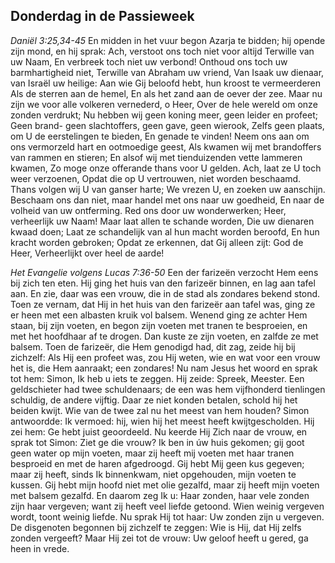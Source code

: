 ## Donderdag in de Passieweek

*Daniël 3:25,34-45*
En midden in het vuur begon Azarja te bidden; hij opende zijn mond, en hij sprak: Ach, verstoot ons toch niet voor altijd Terwille van uw Naam, En verbreek toch niet uw verbond! Onthoud ons toch uw barmhartigheid niet, Terwille van Abraham uw vriend, Van Isaak uw dienaar, van Israël uw heilige: Aan wie Gij beloofd hebt, hun kroost te vermeerderen Als de sterren aan de hemel, En als het zand aan de oever der zee. Maar nu zijn we voor alle volkeren vernederd, o Heer, Over de hele wereld om onze zonden verdrukt; Nu hebben wij geen koning meer, geen leider en profeet; Geen brand- geen slachtoffers, geen gave, geen wierook, Zelfs geen plaats, om U de eerstelingen te bieden, En genade te vinden! Neem ons aan om ons vermorzeld hart en ootmoedige geest, Als kwamen wij met brandoffers van rammen en stieren; En alsof wij met tienduizenden vette lammeren kwamen, Zo moge onze offerande thans voor U gelden. Ach, laat ze U toch weer verzoenen, Opdat die op U vertrouwen, niet worden beschaamd. Thans volgen wij U van ganser harte; We vrezen U, en zoeken uw aanschijn. Beschaam ons dan niet, maar handel met ons naar uw goedheid, En naar de volheid van uw ontferming. Red ons door uw wonderwerken; Heer, verheerlijk uw Naam! Maar laat allen te schande worden, Die uw dienaren kwaad doen; Laat ze schandelijk van al hun macht worden beroofd, En hun kracht worden gebroken; Opdat ze erkennen, dat Gij alleen zijt: God de Heer, Verheerlijkt over heel de aarde! 

*Het Evangelie volgens Lucas 7:36-50*
Een der farizeën verzocht Hem eens bij zich ten eten. Hij ging het huis van den farizeër binnen, en lag aan tafel aan. En zie, daar was een vrouw, die in de stad als zondares bekend stond. Toen ze vernam, dat Hij in het huis van den farizeër aan tafel was, ging ze er heen met een albasten kruik vol balsem. Wenend ging ze achter Hem staan, bij zijn voeten, en begon zijn voeten met tranen te besproeien, en met het hoofdhaar af te drogen. Dan kuste ze zijn voeten, en zalfde ze met balsem. Toen de farizeër, die Hem genodigd had, dit zag, zeide hij bij zichzelf: Als Hij een profeet was, zou Hij weten, wie en wat voor een vrouw het is, die Hem aanraakt; een zondares! Nu nam Jesus het woord en sprak tot hem: Simon, Ik heb u iets te zeggen. Hij zeide: Spreek, Meester. Een geldschieter had twee schuldenaars; de een was hem vijfhonderd tienlingen schuldig, de andere vijftig. Daar ze niet konden betalen, schold hij het beiden kwijt. Wie van de twee zal nu het meest van hem houden? Simon antwoordde: Ik vermoed: hij, wien hij het meest heeft kwijtgescholden. Hij zei hem: Ge hebt juist geoordeeld. Nu keerde Hij Zich naar de vrouw, en sprak tot Simon: Ziet ge die vrouw? Ik ben in úw huis gekomen; gij goot geen water op mijn voeten, maar zij heeft mij voeten met haar tranen besproeid en met de haren afgedroogd. Gij hebt Mij geen kus gegeven; maar zij heeft, sinds Ik binnenkwam, niet opgehouden, mijn voeten te kussen. Gij hebt mijn hoofd niet met olie gezalfd, maar zij heeft mijn voeten met balsem gezalfd. En daarom zeg Ik u: Haar zonden, haar vele zonden zijn haar vergeven; want zij heeft veel liefde getoond. Wien weinig vergeven wordt, toont weinig liefde. Nu sprak Hij tot haar: Uw zonden zijn u vergeven. De disgenoten begonnen bij zichzelf te zeggen: Wie is Hij, dat Hij zelfs zonden vergeeft? Maar Hij zei tot de vrouw: Uw geloof heeft u gered, ga heen in vrede. 

